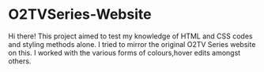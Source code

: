 # O2TVSeries-Website
Hi there! 
This project aimed to test my knowledge of HTML and CSS codes and styling methods alone. I tried to mirror the original O2TV Series website on this.
I worked with the various forms of colours,hover edits amongst others.

